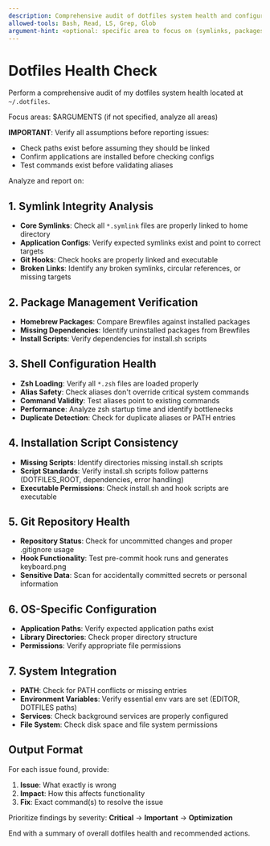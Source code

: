 ```yaml
---
description: Comprehensive audit of dotfiles system health and configuration
allowed-tools: Bash, Read, LS, Grep, Glob
argument-hint: <optional: specific area to focus on (symlinks, packages, shell, etc.)>
---
```


# Dotfiles Health Check

Perform a comprehensive audit of my dotfiles system health located at `~/.dotfiles`. 

Focus areas: $ARGUMENTS (if not specified, analyze all areas)

**IMPORTANT**: Verify all assumptions before reporting issues:
- Check paths exist before assuming they should be linked
- Confirm applications are installed before checking configs
- Test commands exist before validating aliases

Analyze and report on:

## 1. Symlink Integrity Analysis
- **Core Symlinks**: Check all `*.symlink` files are properly linked to home directory
- **Application Configs**: Verify expected symlinks exist and point to correct targets
- **Git Hooks**: Check hooks are properly linked and executable
- **Broken Links**: Identify any broken symlinks, circular references, or missing targets

## 2. Package Management Verification  
- **Homebrew Packages**: Compare Brewfiles against installed packages
- **Missing Dependencies**: Identify uninstalled packages from Brewfiles
- **Install Scripts**: Verify dependencies for install.sh scripts

## 3. Shell Configuration Health
- **Zsh Loading**: Verify all `*.zsh` files are loaded properly
- **Alias Safety**: Check aliases don't override critical system commands
- **Command Validity**: Test aliases point to existing commands
- **Performance**: Analyze zsh startup time and identify bottlenecks
- **Duplicate Detection**: Check for duplicate aliases or PATH entries

## 4. Installation Script Consistency
- **Missing Scripts**: Identify directories missing install.sh scripts
- **Script Standards**: Verify install.sh scripts follow patterns (DOTFILES_ROOT, dependencies, error handling)
- **Executable Permissions**: Check install.sh and hook scripts are executable

## 5. Git Repository Health
- **Repository Status**: Check for uncommitted changes and proper .gitignore usage
- **Hook Functionality**: Test pre-commit hook runs and generates keyboard.png
- **Sensitive Data**: Scan for accidentally committed secrets or personal information

## 6. OS-Specific Configuration
- **Application Paths**: Verify expected application paths exist
- **Library Directories**: Check proper directory structure
- **Permissions**: Verify appropriate file permissions

## 7. System Integration
- **PATH**: Check for PATH conflicts or missing entries
- **Environment Variables**: Verify essential env vars are set (EDITOR, DOTFILES paths)
- **Services**: Check background services are properly configured
- **File System**: Check disk space and file system permissions

## Output Format
For each issue found, provide:
1. **Issue**: What exactly is wrong
2. **Impact**: How this affects functionality  
3. **Fix**: Exact command(s) to resolve the issue

Prioritize findings by severity: **Critical** → **Important** → **Optimization**

End with a summary of overall dotfiles health and recommended actions.